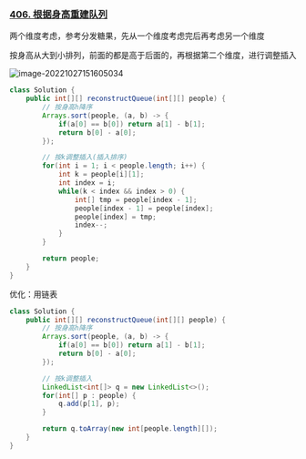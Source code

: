 ### [406. 根据身高重建队列](https://leetcode.cn/problems/queue-reconstruction-by-height/)

两个维度考虑，参考分发糖果，先从一个维度考虑完后再考虑另一个维度

按身高从大到小排列，前面的都是高于后面的，再根据第二个维度，进行调整插入

![image-20221027151605034](https://cdn.jsdelivr.net/gh/iamk123/typora@main/uPic/2022/10/27/151605166685496516668549651744uKetd-image-20221027151605034.png)

```java
class Solution {
    public int[][] reconstructQueue(int[][] people) {
        // 按身高h降序
        Arrays.sort(people, (a, b) -> {
            if(a[0] == b[0]) return a[1] - b[1];
            return b[0] - a[0];
        });

        // 按k调整插入(插入排序)
        for(int i = 1; i < people.length; i++) {
            int k = people[i][1];
            int index = i;
            while(k < index && index > 0) {
                int[] tmp = people[index - 1];
                people[index - 1] = people[index];
                people[index] = tmp;
                index--;
            }
        }

        return people;
    }
}
```

优化：用链表

```java
class Solution {
    public int[][] reconstructQueue(int[][] people) {
        // 按身高h降序
        Arrays.sort(people, (a, b) -> {
            if(a[0] == b[0]) return a[1] - b[1];
            return b[0] - a[0];
        });

        // 按k调整插入
        LinkedList<int[]> q = new LinkedList<>();
        for(int[] p : people) {
            q.add(p[1], p);
        }

        return q.toArray(new int[people.length][]);
    }
}
```

